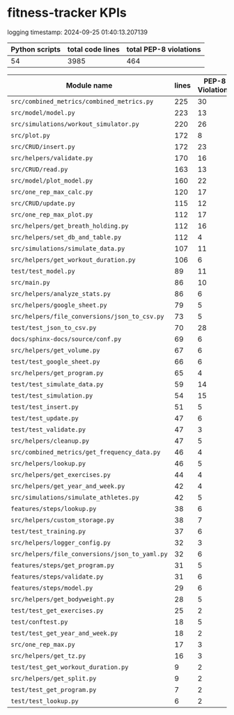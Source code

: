 # fitness-tracker KPIs

logging timestamp:
2024-09-25 01:40:13.207139

| Python scripts | total code lines | total PEP-8 violations |
| --- | --- | --- |
| 54| 3985 | 464 |

| Module name | lines | PEP-8 Violations |
| --- | --- | --- |
| `src/combined_metrics/combined_metrics.py` |        225 |                   30 |
| `src/model/model.py                      ` |        223 |                   13 |
| `src/simulations/workout_simulator.py    ` |        220 |                   26 |
| `src/plot.py                             ` |        172 |                    8 |
| `src/CRUD/insert.py                      ` |        172 |                   23 |
| `src/helpers/validate.py                 ` |        170 |                   16 |
| `src/CRUD/read.py                        ` |        163 |                   13 |
| `src/model/plot_model.py                 ` |        160 |                   22 |
| `src/one_rep_max_calc.py                 ` |        120 |                   17 |
| `src/CRUD/update.py                      ` |        115 |                   12 |
| `src/one_rep_max_plot.py                 ` |        112 |                   17 |
| `src/helpers/get_breath_holding.py       ` |        112 |                   16 |
| `src/helpers/set_db_and_table.py         ` |        112 |                    4 |
| `src/simulations/simulate_data.py        ` |        107 |                   11 |
| `src/helpers/get_workout_duration.py     ` |        106 |                    6 |
| `test/test_model.py                      ` |         89 |                   11 |
| `src/main.py                             ` |         86 |                   10 |
| `src/helpers/analyze_stats.py            ` |         86 |                    6 |
| `src/helpers/google_sheet.py             ` |         79 |                    5 |
| `src/helpers/file_conversions/json_to_csv.py` |         73 |                    5 |
| `test/test_json_to_csv.py                ` |         70 |                   28 |
| `docs/sphinx-docs/source/conf.py         ` |         69 |                    6 |
| `src/helpers/get_volume.py               ` |         67 |                    6 |
| `test/test_google_sheet.py               ` |         66 |                    6 |
| `src/helpers/get_program.py              ` |         65 |                    4 |
| `test/test_simulate_data.py              ` |         59 |                   14 |
| `test/test_simulation.py                 ` |         54 |                   15 |
| `test/test_insert.py                     ` |         51 |                    5 |
| `test/test_update.py                     ` |         47 |                    6 |
| `test/test_validate.py                   ` |         47 |                    3 |
| `src/helpers/cleanup.py                  ` |         47 |                    5 |
| `src/combined_metrics/get_frequency_data.py` |         46 |                    4 |
| `src/helpers/lookup.py                   ` |         46 |                    5 |
| `src/helpers/get_exercises.py            ` |         44 |                    4 |
| `src/helpers/get_year_and_week.py        ` |         42 |                    4 |
| `src/simulations/simulate_athletes.py    ` |         42 |                    5 |
| `features/steps/lookup.py                ` |         38 |                    6 |
| `src/helpers/custom_storage.py           ` |         38 |                    7 |
| `test/test_training.py                   ` |         37 |                    6 |
| `src/helpers/logger_config.py            ` |         32 |                    3 |
| `src/helpers/file_conversions/json_to_yaml.py` |         32 |                    6 |
| `features/steps/get_program.py           ` |         31 |                    5 |
| `features/steps/validate.py              ` |         31 |                    6 |
| `features/steps/model.py                 ` |         29 |                    6 |
| `src/helpers/get_bodyweight.py           ` |         28 |                    5 |
| `test/test_get_exercises.py              ` |         25 |                    2 |
| `test/conftest.py                        ` |         18 |                    5 |
| `test/test_get_year_and_week.py          ` |         18 |                    2 |
| `src/one_rep_max.py                      ` |         17 |                    3 |
| `src/helpers/get_tz.py                   ` |         16 |                    3 |
| `test/test_get_workout_duration.py       ` |          9 |                    2 |
| `src/helpers/get_split.py                ` |          9 |                    2 |
| `test/test_get_program.py                ` |          7 |                    2 |
| `test/test_lookup.py                     ` |          6 |                    2 |
